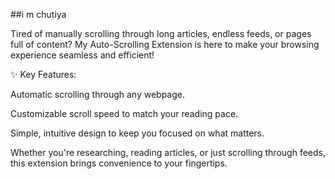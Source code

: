 ##i m chutiya

Tired of manually scrolling through long articles, endless feeds, or pages full of content? My Auto-Scrolling Extension is here to make your browsing experience seamless and efficient!

✨ Key Features:

Automatic scrolling through any webpage.

Customizable scroll speed to match your reading pace.

Simple, intuitive design to keep you focused on what matters.


Whether you're researching, reading articles, or just scrolling through feeds, this extension brings convenience to your fingertips.

